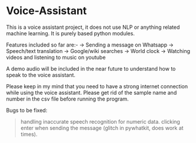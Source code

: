 # Voice-Assistant
This is a voice assistant project, it does not use NLP or anything related machine learning. 
It is purely based python modules.

Features included so far are:-
-> Sending a message on Whatsapp
-> Speech/text translation
-> Google/wiki searches
-> World clock
-> Watching videos and listening to music on youtube
 
A demo audio will be included in the near future to understand how to speak to the voice assistant.
 
Please keep in my mind that you need to have a strong internet connection while using the voice assistant.
Please get rid of the sample name and number in the csv file before running the program.

Bugs to be fixed:
>handling inaccurate speech recognition for numeric data.
>clicking enter when sending the message (glitch in pywhatkit, does work at times).
